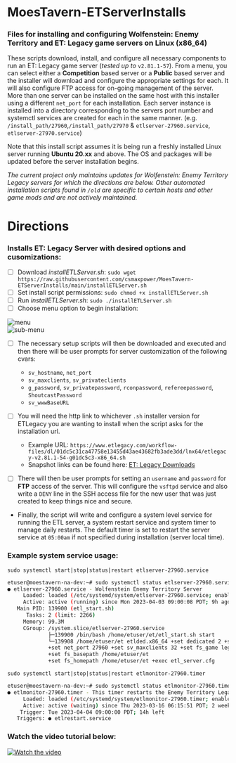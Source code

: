 # MoesTavern-ETServerInstalls
### Files for installing and configuring Wolfenstein: Enemy Territory and ET: Legacy game servers on Linux (x86_64)

These scripts download, install, and configure all necessary components to run an ET: Legacy game server (*tested up to* `v2.81.1-57`).  From a menu, you can select either a **Competition** based server or a **Public** based server and the installer will download and configure the appropriate settings for each. It will also configure FTP access for on-going management of the server.  More than one server can be installed on the same host with this installer using a different `net_port` for each installation.  Each server instance is installed into a directory corresponding to the servers port number and systemctl services are created for each in the same manner.  (e.g. `/install_path/27960`,`/install_path/27970` & `etlserver-27960.service`, `etlserver-27970.service`)

Note that this install script assumes it is being run a freshly installed Linux server running **Ubuntu 20.xx** and above.  The OS and packages will be updated before the server installation begins.

*The current project only maintains updates for Wolfenstein: Enemy Territory Legacy servers for which the directions are below.  Other automated installation scripts found in `/old` are specific to certain hosts and other game mods and are not actively maintained.*


# Directions
### Installs ET: Legacy Server with desired options and cusomizations:

- [ ] Download *installETLServer.sh*:   `sudo wget https://raw.githubusercontent.com/csmaxpower/MoesTavern-ETServerInstalls/main/installETLServer.sh`
- [ ] Set install script permissions:   `sudo chmod +x installETLServer.sh`
- [ ] Run *installETLServer.sh*:   `sudo ./installETLServer.sh`
- [ ] Choose menu option to begin installation:
    
![menu](https://moestavern.site.nfoservers.com/downloads/images/moes/etl-serverinstall-menu-v3.png)  
![sub-menu](https://moestavern.site.nfoservers.com/downloads/images/moes/etl-serverinstall-submenu.png)

- [ ] The necessary setup scripts will then be downloaded and executed and then there will be user prompts for server customization of the following cvars: 
    - `sv_hostname`, `net_port`
    - `sv_maxclients`, `sv_privateclients` 
    - `g_password`, `sv_privatepassword`, `rconpassword`, `refereepassword`, `ShoutcastPassword` 
    - `sv_wwwBaseURL`

- [ ] You will need the http link to whichever `.sh` installer version for ETLegacy you are wanting to install when the script asks for the installation url.  
    - Example URL: `https://www.etlegacy.com/workflow-files/dl/01dc5c31ca47758e13455d43ae43682fb3ade3dd/lnx64/etlegacy-v2.81.1-54-g01dc5c3-x86_64.sh`
    - Snapshot links can be found here:  [ET: Legacy Downloads](https://www.etlegacy.com/workflow-files)

- [ ] There will then be user prompts for setting an `username` and `password` for **FTP** access of the server.  This will configure the `vsftpd` service and also write a `DENY` line in the SSH access file for the new user that was just created to keep things nice and secure.

- Finally, the script will write and configure a system level service for running the ETL server, a system restart service and system timer to manage daily restarts.  The default timer is set to restart the server service at `05:00am` if not specified during installation (server local time). 

### Example system service usage:  
`sudo systemctl start|stop|status|restart etlserver-27960.service`


```bash
etuser@moestavern-na-dev:~# sudo systemctl status etlserver-27960.service
● etlserver-27960.service - Wolfenstein Enemy Territory Server
     Loaded: loaded (/etc/systemd/system/etlserver-27960.service; enabled; vendor preset: enabled)
     Active: active (running) since Mon 2023-04-03 09:00:08 PDT; 9h ago
   Main PID: 139900 (etl_start.sh)
      Tasks: 2 (limit: 2266)
     Memory: 99.3M
     CGroup: /system.slice/etlserver-27960.service
             ├─139900 /bin/bash /home/etuser/et/etl_start.sh start
             └─139908 /home/etuser/et etlded.x86_64 +set dedicated 2 +set vm_game 0
             +set net_port 27960 +set sv_maxclients 32 +set fs_game legacy
             +set fs_basepath /home/etuser/et
             +set fs_homepath /home/etuser/et +exec etl_server.cfg
```

`sudo systemctl start|stop|status|restart etlmonitor-27960.timer`

```bash
etuser@moestavern-na-dev:~# sudo systemctl status etlmonitor-27960.timer
● etlmonitor-27960.timer - This timer restarts the Enemy Territory Legacy server service every day at 5am
     Loaded: loaded (/etc/systemd/system/etlmonitor-27960.timer; enabled; vendor preset: enabled)
     Active: active (waiting) since Thu 2023-03-16 06:15:51 PDT; 2 weeks 4 days ago
    Trigger: Tue 2023-04-04 09:00:00 PDT; 14h left
   Triggers: ● etlrestart.service
```

### Watch the video tutorial below:

[![Watch the video](https://moestavern.site.nfoservers.com/downloads/images/moes/ytpreview.png)](https://youtu.be/wozGGG6QtHU)
